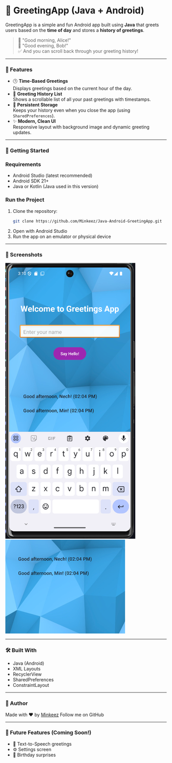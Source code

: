 # 👋 GreetingApp (Java + Android)

GreetingApp is a simple and fun Android app built using **Java** that greets users based on the **time of day** and stores a **history of greetings**.

> 🌅 "Good morning, Alice!"  
> 🌇 "Good evening, Bob!"  
> ✅ And you can scroll back through your greeting history!

---

### 📱 Features
- 🕒 **Time-Based Greetings**  
  Displays greetings based on the current hour of the day.
- 📝 **Greeting History List**  
  Shows a scrollable list of all your past greetings with timestamps.
- 💾 **Persistent Storage**  
  Keeps your history even when you close the app (using `SharedPreferences`).
- ✨ **Modern, Clean UI**  
  Responsive layout with background image and dynamic greeting updates.

---

### 🚀 Getting Started

### Requirements
- Android Studio (latest recommended)
- Android SDK 21+
- Java or Kotlin (Java used in this version)

### Run the Project
1. Clone the repository:
   ```bash
   git clone https://github.com/Minkeez/Java-Android-GreetingApp.git
   ```
2. Open with Android Studio
3. Run the app on an emulator or physical device

---

### 📸 Screenshots
![Main Screen](images/main_screen.png)
![Greeting History](images/history.png)

---

### 🛠️ Built With
- Java (Android)
- XML Layouts
- RecyclerView
- SharedPreferences
- ConstraintLayout

---

### 🙌 Author
Made with ❤️ by [Minkeez](https://github.com/Minkeez)
Follow me on GitHub

---

### 📌 Future Features (Coming Soon!)
- 🎤 Text-to-Speech greetings
- ⚙️ Settings screen
- 🎂 Birthday surprises
